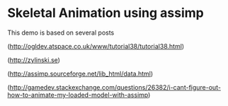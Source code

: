 # Skeletal Animation using assimp

This demo is based on several posts

(http://ogldev.atspace.co.uk/www/tutorial38/tutorial38.html)

(http://zylinski.se)

(http://assimp.sourceforge.net/lib_html/data.html)

(http://gamedev.stackexchange.com/questions/26382/i-cant-figure-out-how-to-animate-my-loaded-model-with-assimp)


